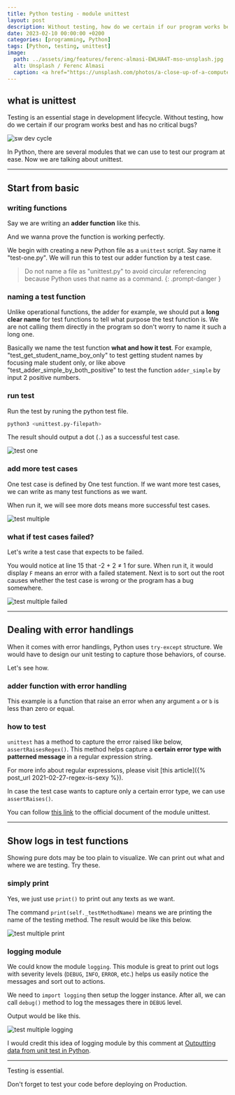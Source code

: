 ```yaml
---
title: Python testing - module unittest
layout: post
description: Without testing, how do we certain if our program works best and has no critical bugs?
date: 2023-02-10 00:00:00 +0200
categories: [programming, Python]
tags: [Python, testing, unittest]
image:
  path: ../assets/img/features/ferenc-almasi-EWLHA4T-mso-unsplash.jpg
  alt: Unsplash / Ferenc Almasi
  caption: <a href="https://unsplash.com/photos/a-close-up-of-a-computer-screen-with-code-numbers-EWLHA4T-mso">Unsplash / Ferenc Almasi</a>
---
```


## what is unittest

Testing is an essential stage in development lifecycle. Without testing, how do we certain if our program works best and has no critical bugs?

![sw dev cycle](https://bluebirzdotnet.s3.ap-southeast-1.amazonaws.com/unittest/dev-proc.drawio.png)

In Python, there are several modules that we can use to test our program at ease. Now we are talking about unittest.

---

## Start from basic

### writing functions

Say we are writing an **adder function** like this.

<script src="https://gist.github.com/bluebirz/be5558693b4de93eb1f7e1c5f81eda9a.js?file=adder-simple.py"></script>

And we wanna prove the function is working perfectly.

We begin with creating a new Python file as a `unittest` script. Say name it "test-one.py". We will run this to test our adder function by a test case.

<script src="https://gist.github.com/bluebirz/be5558693b4de93eb1f7e1c5f81eda9a.js?file=test-one.py"></script>

> Do not name a file as "unittest.py" to avoid circular referencing because Python uses that name as a command.
{: .prompt-danger }

### naming a test function

Unlike operational functions, the adder for example, we should put a **long clear name** for test functions to tell what purpose the test function is. We are not calling them directly in the program so don't worry to name it such a long one.

Basically we name the test function **what and how it test**. For example, "test_get_student_name_boy_only" to test getting student names by focusing male student only, or like above "test_adder_simple_by_both_positive" to test the function `adder_simple` by input 2 positive numbers.

### run test

Run the test by runing the python test file.

```sh
python3 <unittest.py-filepath>
```

The result should output a dot (`.`) as a successful test case.

![test one](https://bluebirzdotnet.s3.ap-southeast-1.amazonaws.com/unittest/test-one.png)

### add more test cases

One test case is defined by One test function. If we want more test cases, we can write as many test functions as we want.

<script src="https://gist.github.com/bluebirz/be5558693b4de93eb1f7e1c5f81eda9a.js?file=test-multiple.py"></script>

When run it, we will see more dots means more successful test cases.

![test multiple](https://bluebirzdotnet.s3.ap-southeast-1.amazonaws.com/unittest/test-multiple.png)

### what if test cases failed?

Let's write a test case that expects to be failed.

<script src="https://gist.github.com/bluebirz/be5558693b4de93eb1f7e1c5f81eda9a.js?file=test-multiple-fail.py"></script>

You would notice at line 15 that -2 + 2 ≠ 1 for sure. When run it, it would display `F` means an error with a failed statement. Next is to sort out the root causes whether the test case is wrong or the program has a bug somewhere.

![test multiple failed](https://bluebirzdotnet.s3.ap-southeast-1.amazonaws.com/unittest/test-multiple-fail.png)

---

## Dealing with error handlings

When it comes with error handlings, Python uses `try-except` structure. We would have to design our unit testing to capture those behaviors, of course.

Let's see how.

### adder function with error handling

This example is a function that raise an error when any argument `a` or `b` is less than zero or equal.

<script src="https://gist.github.com/bluebirz/be5558693b4de93eb1f7e1c5f81eda9a.js?file=adder-error-handling.py"></script>

### how to test

`unittest` has a method to capture the error raised like below, `assertRaisesRegex()`. This method helps capture a **certain error type with patterned message** in a regular expression string.

<script src="https://gist.github.com/bluebirz/be5558693b4de93eb1f7e1c5f81eda9a.js?file=test-error-handling.py"></script>

For more info about regular expressions, please visit [this article]({% post_url 2021-02-27-regex-is-sexy %}).

In case the test case wants to capture only a certain error type, we can use `assertRaises()`.

You can follow [this link](https://docs.python.org/3/library/unittest.html) to the official document of the module unittest.

---

## Show logs in test functions

Showing pure dots may be too plain to visualize. We can print out what and where we are testing. Try these.

### simply print

Yes, we just use `print()` to print out any texts as we want.

<script src="https://gist.github.com/bluebirz/be5558693b4de93eb1f7e1c5f81eda9a.js?file=test-multiple-print.py"></script>

The command `print(self._testMethodName)` means we are printing the name of the testing method. The result would be like this below.

![test multiple print](https://bluebirzdotnet.s3.ap-southeast-1.amazonaws.com/unittest/test-multiple-print.png)

### logging module

We could know the module `logging`. This module is great to print out logs with severity levels (`DEBUG`, `INFO`, `ERROR`, etc.) helps us easily notice the messages and sort out to actions.

<script src="https://gist.github.com/bluebirz/be5558693b4de93eb1f7e1c5f81eda9a.js?file=test-multiple-logging.py"></script>

We need to `import logging` then setup the logger instance. After all, we can call `debug()` method to log the messages there in `DEBUG` level.

Output would be like this.

![test multiple logging](https://bluebirzdotnet.s3.ap-southeast-1.amazonaws.com/unittest/test-multiple-logging.png)

I would credit this idea of logging module by this comment at [Outputting data from unit test in Python](https://stackoverflow.com/questions/284043/outputting-data-from-unit-test-in-python).

---

Testing is essential.

Don't forget to test your code before deploying on Production.
